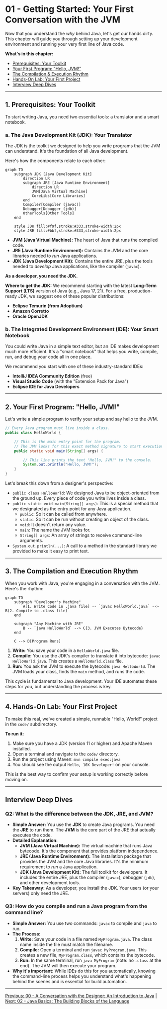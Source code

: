 # 01 - Getting Started: Your First Conversation with the JVM

Now that you understand the *why* behind Java, let's get our hands dirty. This chapter will guide you through setting up your development environment and running your very first line of Java code.

**What's in this chapter:**
*   [Prerequisites: Your Toolkit](#1-prerequisites-your-toolkit)
*   [Your First Program: "Hello, JVM!"](#2-your-first-program-hello-jvm)
*   [The Compilation & Execution Rhythm](#3-the-compilation-and-execution-rhythm)
*   [Hands-On Lab: Your First Project](#4-hands-on-lab-your-first-project)
*   [Interview Deep Dives](#interview-deep-dives)

---

## 1. Prerequisites: Your Toolkit

To start writing Java, you need two essential tools: a translator and a smart notebook.

### a. The Java Development Kit (JDK): Your Translator

The JDK is the toolkit we designed to help you write programs that the JVM can understand. It's the foundation of all Java development.

Here's how the components relate to each other:

```mermaid
graph TD
    subgraph JDK [Java Development Kit]
        direction LR
        subgraph JRE [Java Runtime Environment]
            direction LR
            JVM[Java Virtual Machine]
            CoreLibs[Core Libraries]
        end
        Compiler[Compiler (javac)]
        Debugger[Debugger (jdb)]
        OtherTools[Other Tools]
    end

    style JDK fill:#f9f,stroke:#333,stroke-width:2px
    style JRE fill:#bbf,stroke:#333,stroke-width:2px
```

*   **JVM (Java Virtual Machine):** The heart of Java that runs the compiled code.
*   **JRE (Java Runtime Environment):** Contains the JVM and the core libraries needed to *run* Java applications.
*   **JDK (Java Development Kit):** Contains the entire JRE, plus the tools needed to *develop* Java applications, like the compiler (`javac`).

**As a developer, you need the JDK.**

**Where to get the JDK:**
We recommend starting with the latest **Long-Term Support (LTS)** version of Java (e.g., Java 17, 21). For a free, production-ready JDK, we suggest one of these popular distributions:
*   **Eclipse Temurin (from Adoptium)**
*   **Amazon Corretto**
*   **Oracle OpenJDK**

### b. The Integrated Development Environment (IDE): Your Smart Notebook

You could write Java in a simple text editor, but an IDE makes development much more efficient. It's a "smart notebook" that helps you write, compile, run, and debug your code all in one place.

We recommend you start with one of these industry-standard IDEs:
*   **IntelliJ IDEA Community Edition** (free)
*   **Visual Studio Code** (with the "Extension Pack for Java")
*   **Eclipse IDE for Java Developers**

---

## 2. Your First Program: "Hello, JVM!"

Let's write a simple program to verify your setup and say hello to the JVM.

```java
// Every Java program must live inside a class.
public class HelloWorld {

    // This is the main entry point for the program.
    // The JVM looks for this exact method signature to start execution.
    public static void main(String[] args) {

        // This line prints the text "Hello, JVM!" to the console.
        System.out.println("Hello, JVM!");
    }
}
```

Let's break this down from a designer's perspective:
*   `public class HelloWorld`: We designed Java to be object-oriented from the ground up. Every piece of code you write lives inside a class.
*   `public static void main(String[] args)`: This is a special method that we designated as the entry point for any Java application.
    *   `public`: So it can be called from anywhere.
    *   `static`: So it can be run without creating an object of the class.
    *   `void`: It doesn't return any value.
    *   `main`: The name the JVM looks for.
    *   `String[] args`: An array of strings to receive command-line arguments.
*   `System.out.println(...)`: A call to a method in the standard library we provided to make it easy to print text.

---

## 3. The Compilation and Execution Rhythm

When you work with Java, you're engaging in a conversation with the JVM. Here's the rhythm:

```mermaid
graph TD
    subgraph "Developer's Machine"
        A[1. Write Code in .java file] -- `javac HelloWorld.java` --> B(2. Compile to .class file)
    end

    subgraph "Any Machine with JRE"
        B -- `java HelloWorld` --> C{3. JVM Executes Bytecode}
    end

    C --> D[Program Runs]
```

1.  **Write:** You save your code in a `HelloWorld.java` file.
2.  **Compile:** You use the JDK's compiler to translate it into bytecode: `javac HelloWorld.java`. This creates a `HelloWorld.class` file.
3.  **Run:** You ask the JVM to execute the bytecode: `java HelloWorld`. The JVM loads your class, finds the `main` method, and runs the code.

This cycle is fundamental to Java development. Your IDE automates these steps for you, but understanding the process is key.

---

## 4. Hands-On Lab: Your First Project

To make this real, we've created a simple, runnable "Hello, World!" project in the `code/` subdirectory.

**To run it:**
1.  Make sure you have a JDK (version 11 or higher) and Apache Maven installed.
2.  Open a terminal and navigate to the `code/` directory.
3.  Run the project using Maven: `mvn compile exec:java`
4.  You should see the output `Hello, 10X Developer!` on your console.

This is the best way to confirm your setup is working correctly before moving on.

---

## Interview Deep Dives

### Q2: What is the difference between the JDK, JRE, and JVM?

*   **Simple Answer:** You use the **JDK** to create Java programs. You need the **JRE** to run them. The **JVM** is the core part of the JRE that actually executes the code.
*   **Detailed Explanation:**
    *   **JVM (Java Virtual Machine):** The virtual machine that runs Java bytecode. It's the component that provides platform independence.
    *   **JRE (Java Runtime Environment):** The installation package that provides the JVM and the core Java libraries. It's the minimum requirement to *run* a Java application.
    *   **JDK (Java Development Kit):** The full toolkit for developers. It includes the entire JRE, plus the compiler (`javac`), debugger (`jdb`), and other development tools.
*   **Key Takeaway:** As a developer, you install the JDK. Your users (or your servers) only need the JRE.

### Q3: How do you compile and run a Java program from the command line?

*   **Simple Answer:** You use two commands: `javac` to compile and `java` to run.
*   **The Process:**
    1.  **Write:** Save your code in a file named `MyProgram.java`. The class name inside the file must match the filename.
    2.  **Compile:** Open a terminal and run `javac MyProgram.java`. This creates a new file, `MyProgram.class`, which contains the bytecode.
    3.  **Run:** In the same terminal, run `java MyProgram` (note: no `.class` at the end). The JVM will then execute your program.
*   **Why it's important:** While IDEs do this for you automatically, knowing the command-line process helps you understand what's happening behind the scenes and is essential for build automation.

---

[Previous: 00 - A Conversation with the Designer: An Introduction to Java](../00-Introduction/README.md) | [Next: 02 - Java Basics: The Building Blocks of the Language](../02-Java-Basics/README.md)
